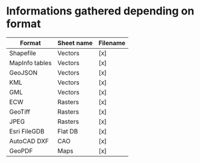 Informations gathered depending on format
====

| Format  | Sheet name | Filename |
| ------------- | ------------- | ------------- |
| Shapefile  | Vectors  | [x] |
| MapInfo tables  | Vectors  | [x] |
| GeoJSON  | Vectors  | [x] |
| KML  | Vectors  | [x] |
| GML  | Vectors  | [x] |
| ECW  | Rasters  | [x] |
| GeoTiff  | Rasters  | [x] |
| JPEG  | Rasters  | [x] |
| Esri FileGDB  | Flat DB  | [x] |
| AutoCAD DXF  | CAO  | [x] |
| GeoPDF  | Maps  | [x] |
